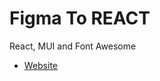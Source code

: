 # Figma To REACT

React, MUI and Font Awesome

- [Website](https://asil-figma-to-react.vercel.app/)
